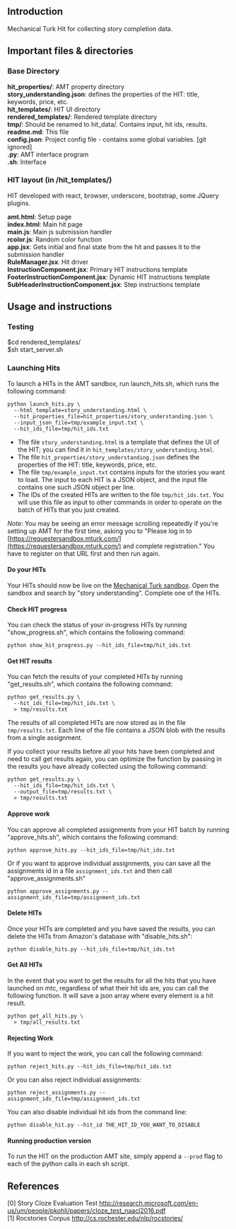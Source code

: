 ## Introduction
Mechanical Turk Hit for collecting story completion data.

## Important files & directories
### Base Directory
**hit_properties/**: AMT property directory <br />
**story_understanding.json**: defines the properties of the HIT: title, keywords, price, etc. <br />
**hit_templates/**:  HIT UI directory <br />
**rendered_templates/**:  Rendered template directory <br />
**tmp/**:  Should be renamed to hit_data/. Contains input, hit ids, results. <br />
**readme.md**: This file <br />
**config.json**:  Project config file - contains some global variables. [git ignored] <br />
**.py**: AMT interface program  <br />
**.sh**: Interface

### HIT layout (in /hit_templates/)
HIT developed with react, browser, underscore, bootstrap, some JQuery plugins.

**amt.html**: Setup page <br />
**index.html**: Main hit page  <br />
**main.js**: Main js submission handler <br />
**rcolor.js**: Random color function <br />
**app.jsx**: Gets initial and final state from the hit and passes it to the submission handler <br />
**RuleManager.jsx**: Hit driver <br />
**InstructionComponent.jsx**: Primary HIT instructions template <br />
**FooterInstructionComponent.jsx**: Dynamic HIT instructions template <br />
**SubHeaderInstructionComponent.jsx**: Step instructions template <br />

## Usage and instructions
### Testing
$cd rendered_templates/  <br />
$sh start_server.sh

### Launching Hits
To launch a HITs in the AMT sandbox, run launch_hits.sh, which runs the following command:
```
python launch_hits.py \
  --html_template=story_understanding.html \
  --hit_properties_file=hit_properties/story_understanding.json \
  --input_json_file=tmp/example_input.txt \
  --hit_ids_file=tmp/hit_ids.txt
```
- The file `story_understanding.html` is a template that defines the UI of the HIT;
you can find it in `hit_templates/story_understanding.html`.
- The file `hit_properties/story_understanding.json` defines the properties of the HIT: title, keywords, price, etc.
- The file `tmp/example_input.txt` contains inputs for the stories you want to load. The input to each HIT is a JSON object, and the input file contains one such JSON object per line.
- The IDs of the created HITs are written to the file `tmp/hit_ids.txt`. You will use this file as input to other commands in order to operate on the batch of HITs that you just created.

*Note*: You may be seeing an error message scrolling repeatedly if you're setting up AMT for the first time, asking you to "Please log in to [https://requestersandbox.mturk.com/](https://requestersandbox.mturk.com/) and complete registration." You have to register on that URL first and then run again.

#### Do your HITs
Your HITs should now be live on the [Mechanical Turk sandbox](https://workersandbox.mturk.com/mturk/findhits).
Open the sandbox and search by "story understanding".
Complete one of the HITs.

#### Check HIT progress
You can check the status of your in-progress HITs by running "show_progress.sh", which contains the following command:
```
python show_hit_progress.py --hit_ids_file=tmp/hit_ids.txt
```

#### Get HIT results
You can fetch the results of your completed HITs by running "get_results.sh", which contains the following command:
```
python get_results.py \
  --hit_ids_file=tmp/hit_ids.txt \
  > tmp/results.txt
```
The results of all completed HITs are now stored as in the file `tmp/results.txt`.
Each line of the file contains a JSON blob with the results from a single assignment.

If you collect your results before all your hits have been completed and need to call get results again, you can optimize the function by passing in the results you have already collected using the following command:
```
python get_results.py \
  --hit_ids_file=tmp/hit_ids.txt \
  --output_file=tmp/results.txt \
  > tmp/results.txt
```

#### Approve work
You can approve all completed assignments from your HIT batch by running "approve_hits.sh", which contains the following command:
```
python approve_hits.py --hit_ids_file=tmp/hit_ids.txt
```

Or if you want to approve individual assignments, you can save all the assignments id in a file ```assignment_ids.txt``` and then call "approve_assignments.sh"
```
python approve_assignments.py --assignment_ids_file=tmp/assignment_ids.txt
```

#### Delete HITs
Once your HITs are completed and you have saved the results, you can delete the HITs from Amazon's database with "disable_hits.sh":
```
python disable_hits.py --hit_ids_file=tmp/hit_ids.txt
```

#### Get All HITs
In the event that you want to get the results for all the hits that you have launched on mtc, regardless of what their hit ids are, you can call the following function. It will save a json array where every element is a hit result.
```
python get_all_hits.py \
  > tmp/all_results.txt
```

#### Rejecting Work
If you want to reject the work, you can call the following command:
```
python reject_hits.py --hit_ids_file=tmp/hit_ids.txt
```

Or you can also reject individual assignments:
```
python reject_assignments.py --assignment_ids_file=tmp/assignment_ids.txt
```

You can also disable individual hit ids from the command line:
```
python disable_hit.py --hit_id THE_HIT_ID_YOU_WANT_TO_DISABLE
```

#### Running production version
To run the HIT on the production AMT site, simply append a `--prod` flag to each of the python calls in each sh script.

## References
[0] Story Cloze Evaluation Test http://research.microsoft.com/en-us/um/people/pkohli/papers/cloze_test_naacl2016.pdf <br />
[1] Rocstories Corpus http://cs.rochester.edu/nlp/rocstories/

